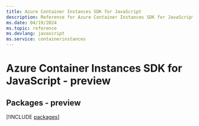 ```yaml
---
title: Azure Container Instances SDK for JavaScript
description: Reference for Azure Container Instances SDK for JavaScript
ms.date: 04/19/2024
ms.topic: reference
ms.devlang: javascript
ms.service: containerinstances
---
```

# Azure Container Instances SDK for JavaScript - preview
## Packages - preview
[!INCLUDE [packages](container-instances-index.md)]